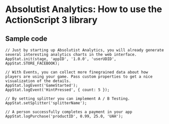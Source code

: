 Absolutist Analytics: How to use the ActionScript 3 library
===========================================================

Sample code
-----------

    // Just by starting up Absolutist Analytics, you will already generate several interesting analytics charts in the web interface.
    AppStat.init(stage, 'appID', '1.0.0', 'userUDID', AppStat.STORE_FACEBOOK);
    
    // With Events, you can collect more finegrained data about how players are using your game. Pass custom properties to get a nice visualization of the details.
    AppStat.logEvent('GameStarted');
    AppStat.logEvent('HintPressed', { count: 5 });
    
    // By setting splitter you can implement A / B Testing.
    AppStat.setSplitter('splitterName');
    
    // A person successfully completes a payment in your app
    AppStat.logPurchase('productID', 0.99, 25.0, 'UAH');

